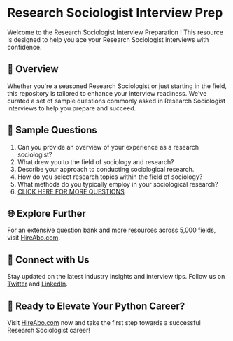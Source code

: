 # Research Sociologist Interview Prep

Welcome to the Research Sociologist Interview Preparation ! This resource is designed to help you ace your Research Sociologist interviews with confidence.

## 🚀 Overview

Whether you're a seasoned Research Sociologist or just starting in the field, this repository is tailored to enhance your interview readiness. We've curated a set of sample questions commonly asked in Research Sociologist interviews to help you prepare and succeed.

## 📝 Sample Questions

1. Can you provide an overview of your experience as a research sociologist?
2. What drew you to the field of sociology and research?
3. Describe your approach to conducting sociological research.
4. How do you select research topics within the field of sociology?
5. What methods do you typically employ in your sociological research?
6. [CLICK HERE FOR MORE QUESTIONS](https://hireabo.com/job/7_1_1/Research%20Sociologist)

## 🌐 Explore Further

For an extensive question bank and more resources across 5,000 fields, visit [HireAbo.com](https://www.hireabo.com).

## 📱 Connect with Us

Stay updated on the latest industry insights and interview tips. Follow us on [Twitter](https://twitter.com/hireabo) and [LinkedIn](https://www.linkedin.com/in/hire-abo-3609972a8/).

## 🚀 Ready to Elevate Your Python Career?

Visit [HireAbo.com](https://www.hireabo.com) now and take the first step towards a successful Research Sociologist career!